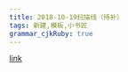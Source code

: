 ```yaml
---
title: 2018-10-19扫描线（待补）
tags: 新建,模板,小书匠
grammar_cjkRuby: true
---
```


[link](https://blog.csdn.net/qq_38786088/article/details/78633478)